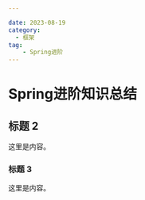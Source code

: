```yaml
---

date: 2023-08-19
category:
  - 框架
tag:
    - Spring进阶
---
```


# Spring进阶知识总结

## 标题 2

这里是内容。

### 标题 3

这里是内容。
